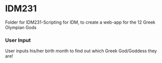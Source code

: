 # IDM231
Folder for IDM231-Scripting for IDM, to create a web-app for the 12 Greek Olympian Gods
### User Input 
User inputs his/her birth month to find out which Greek God/Goddess they are!

